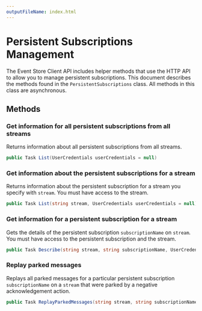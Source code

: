 ```yaml
---
outputFileName: index.html
---
```


# Persistent Subscriptions Management

The Event Store Client API includes helper methods that use the HTTP API to allow you to manage persistent subscriptions. This document describes the methods found in the `PersistentSubscriptions` class. All methods in this class are asynchronous.

## Methods

### Get information for all persistent subscriptions from all streams 

Returns information about all persistent subscriptions from all streams.

```csharp
public Task List(UserCredentials userCredentials = null)
```

### Get information about the persistent subscriptions for a stream

Returns information about the persistent subscription for a stream you specify with `stream`. You must have access to the stream.

```csharp
public Task List(string stream, UserCredentials userCredentials = null)
```

### Get information for a persistent subscription for a stream

Gets the details of the persistent subscription `subscriptionName` on `stream`. You must have access to the persistent subscription and the stream.

```csharp
public Task Describe(string stream, string subscriptionName, UserCredentials userCredentials = null)
```

### Replay parked messages

Replays all parked messages for a particular persistent subscription `subscriptionName` on a `stream` that were parked by a negative acknowledgement action.

```csharp
public Task ReplayParkedMessages(string stream, string subscriptionName, UserCredentials userCredentials = null)
```
